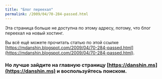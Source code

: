 ```yaml
---
title: "Блог переехал"
permalink: /2009/04/70-284-passed.html
---
```

Эта страница больше не доступна по этому адресу, потому, что блог переехал на новый хостинг.

Вы всё ещё можете прочитать статью по этой ссылке [https://mdanshin.blogspot.com/2009/04/70-284-passed.html](https://mdanshin.blogspot.com/2009/04/70-284-passed.html).

### Но лучше зайдите на главную страницу [https://danshin.ms](https://danshin.ms) и воспользуйтесь поиском.